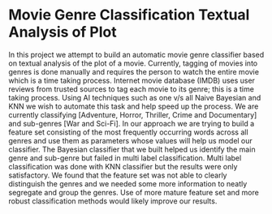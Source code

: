 Movie Genre Classification Textual Analysis of Plot
==============
In this project we attempt to build an automatic movie genre classifier based on textual analysis of the plot of a movie. Currently, tagging of movies into genres is done manually and requires the person to watch the entire movie which is a time taking process. Internet movie database (IMDB) uses user reviews from trusted sources to tag each movie to its genre; this is a time taking process. Using AI techniques such as one v/s all Naive Bayesian and KNN we wish to automate this task and help speed up the process.  We are currently classifying [Adventure, Horror, Thriller, Crime and Documentary] and sub-genres [War and Sci-Fi]. In our approach we are trying to build a feature set consisting of the most frequently occurring words across all genres and use them as parameters whose values will help us model our classifier.  The Bayesian classifier that we built helped us identify the main genre and sub-genre but failed in multi label classification. Multi label classification was done with KNN classifier but the results were only satisfactory. We found that the feature set was not able to clearly distinguish the genres and we needed some more information to neatly segregate and group the genres. Use of more mature feature set and more robust classification methods would likely improve our results.